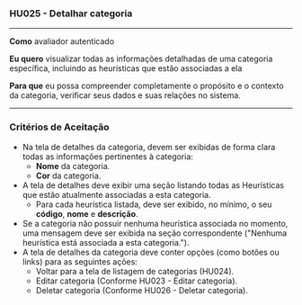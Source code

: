 ### HU025 - Detalhar categoria

---

**Como** avaliador autenticado

**Eu quero** visualizar todas as informações detalhadas de uma categoria específica, incluindo as heurísticas que estão associadas a ela

**Para que** eu possa compreender completamente o propósito e o contexto da categoria, verificar seus dados e suas relações no sistema.

---

### Critérios de Aceitação

- Na tela de detalhes da categoria, devem ser exibidas de forma clara todas as informações pertinentes à categoria:
  - **Nome** da categoria.
  - **Cor** da categoria.
- A tela de detalhes deve exibir uma seção listando todas as Heurísticas que estão atualmente associadas a esta categoria.
  - Para cada heurística listada, deve ser exibido, no mínimo, o seu **código**, **nome** e **descrição**.
- Se a categoria não possuir nenhuma heurística associada no momento, uma mensagem deve ser exibida na seção correspondente ("Nenhuma heurística está associada a esta categoria.").
- A tela de detalhes da categoria deve conter opções (como botões ou links) para as seguintes ações:
  - Voltar para a tela de listagem de categorias (HU024).
  - Editar categoria (Conforme HU023 - Editar categoria).
  - Deletar categoria (Conforme HU026 - Deletar categoria).